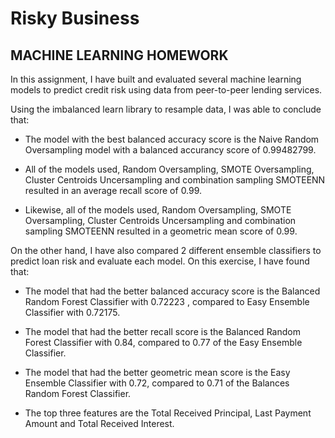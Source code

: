 # Risky Business

## MACHINE LEARNING HOMEWORK

In this assignment, I have built and evaluated several machine learning models to predict credit risk using data from peer-to-peer lending services.

Using the imbalanced learn library to resample data, I was able to conclude that:

- The model with the best balanced accuracy score is the Naive Random Oversampling model with a balanced accurancy score of 0.99482799.

- All of the models used, Random Oversampling, SMOTE Oversampling, Cluster Centroids Uncersampling and combination sampling SMOTEENN resulted in an average recall score of 0.99.

- Likewise, all of the models used, Random Oversampling, SMOTE Oversampling, Cluster Centroids Uncersampling and combination sampling SMOTEENN resulted in a geometric mean score of 0.99.

On the other hand, I have also compared 2 different ensemble classifiers to predict loan risk and evaluate each model.  On this exercise, I have found that:

- The model that had the better balanced accuracy score is the Balanced Random Forest Classifier with 0.72223 , compared to Easy Ensemble Classifier with 0.72175.

- The model that had the better recall score is the Balanced Random Forest Classifier with 0.84, compared to 0.77 of the Easy Ensemble Classifier.

- The model that had the better geometric mean score is the Easy Ensemble Classifier with 0.72, compared to 0.71 of the Balances Random Forest Classifier.

- The top three features are the Total Received Principal, Last Payment Amount and Total Received Interest.
